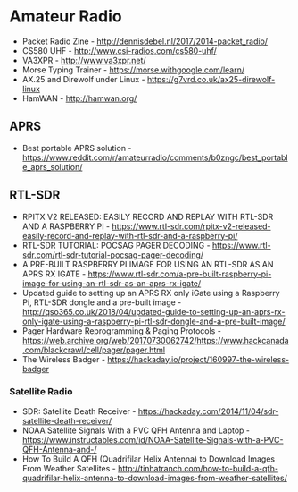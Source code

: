 # Amateur Radio

* Packet Radio Zine - http://dennisdebel.nl/2017/2014-packet_radio/
* CS580 UHF - http://www.csi-radios.com/cs580-uhf/
* VA3XPR - http://www.va3xpr.net/
* Morse Typing Trainer - https://morse.withgoogle.com/learn/
* AX.25 and Direwolf under Linux - https://g7vrd.co.uk/ax25-direwolf-linux
* HamWAN - http://hamwan.org/

## APRS

* Best portable APRS solution - https://www.reddit.com/r/amateurradio/comments/b0zngc/best_portable_aprs_solution/

## RTL-SDR

* RPITX V2 RELEASED: EASILY RECORD AND REPLAY WITH RTL-SDR AND A RASPBERRY PI - https://www.rtl-sdr.com/rpitx-v2-released-easily-record-and-replay-with-rtl-sdr-and-a-raspberry-pi/
* RTL-SDR TUTORIAL: POCSAG PAGER DECODING - https://www.rtl-sdr.com/rtl-sdr-tutorial-pocsag-pager-decoding/
* A PRE-BUILT RASPBERRY PI IMAGE FOR USING AN RTL-SDR AS AN APRS RX IGATE - https://www.rtl-sdr.com/a-pre-built-raspberry-pi-image-for-using-an-rtl-sdr-as-an-aprs-rx-igate/
* Updated guide to setting up an APRS RX only iGate using a Raspberry Pi, RTL-SDR dongle and a pre-built image - http://qso365.co.uk/2018/04/updated-guide-to-setting-up-an-aprs-rx-only-igate-using-a-raspberry-pi-rtl-sdr-dongle-and-a-pre-built-image/
* Pager Hardware
Reprogramming
& Paging Protocols - https://web.archive.org/web/20170730062742/https://www.hackcanada.com/blackcrawl/cell/pager/pager.html
* The Wireless Badger - https://hackaday.io/project/160997-the-wireless-badger

### Satellite Radio

* SDR: Satellite Death Receiver - https://hackaday.com/2014/11/04/sdr-satellite-death-receiver/
* NOAA Satellite Signals With a PVC QFH Antenna and Laptop - https://www.instructables.com/id/NOAA-Satellite-Signals-with-a-PVC-QFH-Antenna-and-/
* How To Build A QFH (Quadrifilar Helix Antenna) to Download Images From Weather Satellites - http://tinhatranch.com/how-to-build-a-qfh-quadrifilar-helix-antenna-to-download-images-from-weather-satellites/
